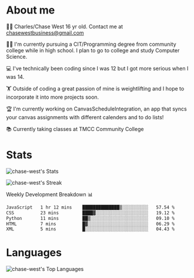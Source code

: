 # About me
🙋‍♂️ Charles/Chase West 16 yr old. Contact me at chasewestbusiness@gmail.com

👨‍🎓 I'm currently pursuing a CIT/Programming degree from community college
while in high school. I plan to go to college and study Computer Science. 

💻 I've technically been coding since I was 12 but
I got more serious when I was 14. 

🏋️ Outside of coding a great passion of mine is weightlifting
and I hope to incorporate it into more projects soon.

🏆 I'm currently working on CanvasScheduleIntegration, an app that syncs your canvas assignments with different calenders and to do lists! 

📚 Currently taking classes at TMCC Community College 

# Stats 

![chase-west's Stats](https://github-readme-stats.vercel.app/api?username=chase-west&theme=prussian&show_icons=true&hide_border=false&count_private=true)


![chase-west's Streak](https://github-readme-streak-stats.herokuapp.com/?user=chase-west&theme=prussian&hide_border=false)

Weekly Development Breakdown 📊
<!--START_SECTION:waka-->

```txt
JavaScript   1 hr 12 mins    ██████████████▒░░░░░░░░░░   57.54 %
CSS          23 mins         ████▓░░░░░░░░░░░░░░░░░░░░   19.12 %
Python       11 mins         ██▒░░░░░░░░░░░░░░░░░░░░░░   09.10 %
HTML         7 mins          █▓░░░░░░░░░░░░░░░░░░░░░░░   06.29 %
XML          5 mins          █░░░░░░░░░░░░░░░░░░░░░░░░   04.43 %
```

<!--END_SECTION:waka-->


# Languages 
![chase-west's Top Languages](https://github-readme-stats.vercel.app/api/top-langs/?username=chase-west&theme=prussian&show_icons=true&hide_border=false&layout=compact)


